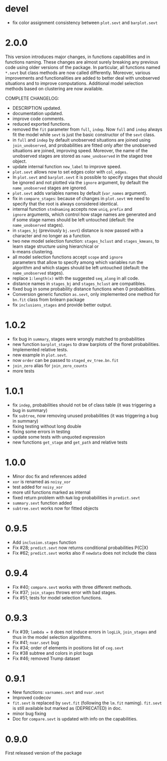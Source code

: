 # devel

* fix color assignment consistency between `plot.sevt` and `barplot.sevt`



# 2.0.0

This version introduces major changes, in functions capabilities
and in functions naming. 
These changes are almost surely breaking any previous code 
using older versions of the package.
In particular, all functions named `*.sevt` but class methods are now
called differently.
Moreover, various improvements and functionalities are added 
to better deal with unobserved situations and to improve 
computations. 
Additional model selection methods based on clustering are
now available.

COMPLETE CHANGELOG:

* DESCRIPTION updated.
* documentation updated.
* improve code comments.
* reduced exported functions.
* removed the `fit` parameter from `full`, `indep`. 
   Now `full` and `indep` always fit the model while
  `sevt` is just the basic constructor of the `sevt` class.
* in `full` and `indep` by default unobserved situations are joined
  using `join_unobserved`, and probabilities are fitted only after 
  the unobserved situations are joined, improving speed. Moreover, the 
  name of the unobserved stages are stored as `name_unobserved` in the 
  staged tree object.
* update internal function `new_label` to improve speed.
* `plot.sevt` allows now to set edges color with 
   `col_edges`.
* In `plot.sevt` and `barplot.sevt` it
  is possible to specify stages that should be ignored
  and not plotted via the `ignore` argument, by default the 
  `name_unobserved` stages are ignored.
* `plot.sevt` adds variables names by default (`var_names` argument).
* fix in `compare_stages`: because of changes in `plot.sevt` 
  we need to specify that the root is always considered identical.
* internal function `stndnaming` accepts now `uniq`, `prefix` and  
  `ignore` arguments, which control how stage names are generated and   
  if some stage names should be left untouched (default: the `name_unobserved`
  stages). 
* in `stages_bj` (previously `bj.sevt`) distance is now passed with a 
  character and no longer as a function.
* two new model selection function: `stages_hclust` and 
  `stages_kmeans`, to learn stage structure using hierarchical or        
  k-means clustering.
*  all model selection functions accept `scope` and `ignore`   
   parameters that allow to specify among which variables
   run the algorithm and which stages should be left untouched 
   (default: the `name_unobserved` stages). 
*  replace `1:length(x)` with the suggested `seq_along` in all code.
* distance names in `stages_bj` and `stages_hclust` are compatibles.
* fixed bug in some probability distance functions when 0 probabilities. 
* Conversion generic function `as.sevt`, only implemented one method 
  for `bn.fit` class from bnlearn package
* fix `inclusions_stages` and provide better output. 

# 1.0.2

* fix bug in `summary`, stages were wrongly matched to probabilities
* new function `barplot_stages` to draw barplots of the 
  floret probabilities. Implemented relative tests.
* new example in `plot.sevt`.
* now `order` can be passed to `staged_ev_tree.bn.fit`
* `join_zero` alias for `join_zero_counts` 
* more tests 

# 1.0.1

* fix `indep`, probabilities should not be of class table 
  (it was triggering a bug in summary)
* fix `subtree`, now removing unused probabilities 
  (it was triggering a bug in summary) 
* fixing testing without long double 
* fixing some errors in testing
* update some tests with unquoted expression 
* new functions `get_stage` and `get_path` and relative tests

# 1.0.0

* Minor doc fix and references added
* `xor` is renamed as `noisy_xor`
* test added for `noisy_xor`
* more util functions marked as internal
* fixed return problem with `NaN` log-probabilities in `predict.sevt`
* `summary.sevt` function added
* `subtree.sevt` works now for fitted objects

# 0.9.5

* Add `inclusion.stages` function
* Fix #28; `predict.sevt` now returns conditional probabilities P(C|X)
* Fix #62; `predict.sevt` works also if `newdata` does not include the class

# 0.9.4

* Fix #40; `compare.sevt` works with three different methods.
* Fix #37; `join_stages` throws error with bad stages.
* Fix #51; tests for model selection functions.

# 0.9.3 

* Fix #39; `lambda = 0` does not induce errors in `logLik`, `join_stages` and thus in the model selection algorithms.  
* Fix #41;  `nvar.sevt` bug 
* Fix #34; order of elements in positions list of `ceg.sevt`
* Fix #38  subtree and colors in plot bugs 
* Fix #46; removed Trump dataset

# 0.9.1

* New functions: `varnames.sevt` and `nvar.sevt` 
* Improved codecov 
* `fit.sevt` is replaced by `sevt.fit` (following the `lm.fit` naming). 
  `fit.sevt` is still available but marked as (DEPRECATED) in doc.
* minor bug fixing
* Doc for `compare.sevt` is updated with info on the capabilities.
   

# 0.9.0 

First released version of the package
